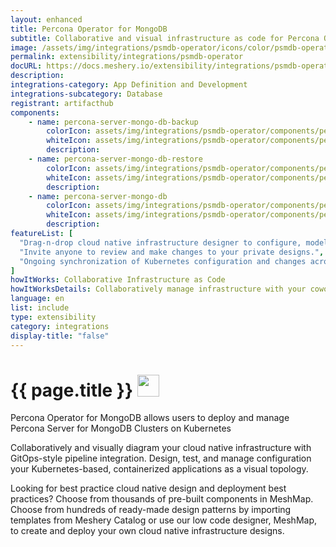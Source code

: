 ```yaml
---
layout: enhanced
title: Percona Operator for MongoDB
subtitle: Collaborative and visual infrastructure as code for Percona Operator for MongoDB
image: /assets/img/integrations/psmdb-operator/icons/color/psmdb-operator-color.svg
permalink: extensibility/integrations/psmdb-operator
docURL: https://docs.meshery.io/extensibility/integrations/psmdb-operator
description: 
integrations-category: App Definition and Development
integrations-subcategory: Database
registrant: artifacthub
components: 
	- name: percona-server-mongo-db-backup
		colorIcon: assets/img/integrations/psmdb-operator/components/percona-server-mongo-db-backup/icons/color/percona-server-mongo-db-backup-color.svg
		whiteIcon: assets/img/integrations/psmdb-operator/components/percona-server-mongo-db-backup/icons/white/percona-server-mongo-db-backup-white.svg
		description: 
	- name: percona-server-mongo-db-restore
		colorIcon: assets/img/integrations/psmdb-operator/components/percona-server-mongo-db-restore/icons/color/percona-server-mongo-db-restore-color.svg
		whiteIcon: assets/img/integrations/psmdb-operator/components/percona-server-mongo-db-restore/icons/white/percona-server-mongo-db-restore-white.svg
		description: 
	- name: percona-server-mongo-db
		colorIcon: assets/img/integrations/psmdb-operator/components/percona-server-mongo-db/icons/color/percona-server-mongo-db-color.svg
		whiteIcon: assets/img/integrations/psmdb-operator/components/percona-server-mongo-db/icons/white/percona-server-mongo-db-white.svg
		description: 
featureList: [
  "Drag-n-drop cloud native infrastructure designer to configure, model, and deploy your workloads.",
  "Invite anyone to review and make changes to your private designs.",
  "Ongoing synchronization of Kubernetes configuration and changes across any number of clusters."
]
howItWorks: Collaborative Infrastructure as Code
howItWorksDetails: Collaboratively manage infrastructure with your coworkers synchronously sharing the same designs.
language: en
list: include
type: extensibility
category: integrations
display-title: "false"
---
```

<h1>{{ page.title }} <img src="{{ page.image }}" style="width: 35px; height: 35px;" /></h1>

<p>
Percona Operator for MongoDB allows users to deploy and manage Percona Server for MongoDB Clusters on Kubernetes
</p>
<p>
    Collaboratively and visually diagram your cloud native infrastructure with GitOps-style pipeline integration. Design, test, and manage configuration your Kubernetes-based, containerized applications as a visual topology.
</p>
<p>
    Looking for best practice cloud native design and deployment best practices? Choose from thousands of pre-built components in MeshMap. Choose from hundreds of ready-made design patterns by importing templates from Meshery Catalog or use our low code designer, MeshMap, to create and deploy your own cloud native infrastructure designs.
</p>
